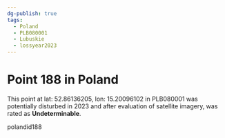 ```yaml
---
dg-publish: true
tags:
  - Poland
  - PLB080001
  - Lubuskie
  - lossyear2023
---
```


# Point 188 in Poland

This point at lat: 52.86136205, lon: 15.20096102 in PLB080001 was potentially disturbed in 2023 and after evaluation of satellite imagery, was rated as **Undeterminable**.



polandid188